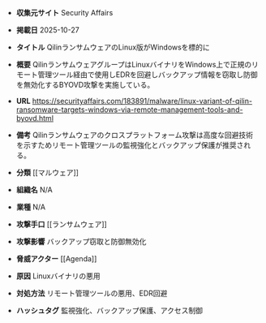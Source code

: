 - **収集元サイト**
Security Affairs

- **掲載日**
2025-10-27

- **タイトル**
QilinランサムウェアのLinux版がWindowsを標的に

- **概要**
QilinランサムウェアグループはLinuxバイナリをWindows上で正規のリモート管理ツール経由で使用しEDRを回避しバックアップ情報を窃取し防御を無効化するBYOVD攻撃を実施している。

- **URL**
https://securityaffairs.com/183891/malware/linux-variant-of-qilin-ransomware-targets-windows-via-remote-management-tools-and-byovd.html

- **備考**
Qilinランサムウェアのクロスプラットフォーム攻撃は高度な回避技術を示すためリモート管理ツールの監視強化とバックアップ保護が推奨される。

- **分類**
[[マルウェア]]

- **組織名**
N/A

- **業種**
N/A

- **攻撃手口**
[[ランサムウェア]]

- **攻撃影響**
バックアップ窃取と防御無効化

- **脅威アクター**
[[Agenda]]

- **原因**
Linuxバイナリの悪用

- **対処方法**
リモート管理ツールの悪用、EDR回避

- **ハッシュタグ**
監視強化、バックアップ保護、アクセス制御
